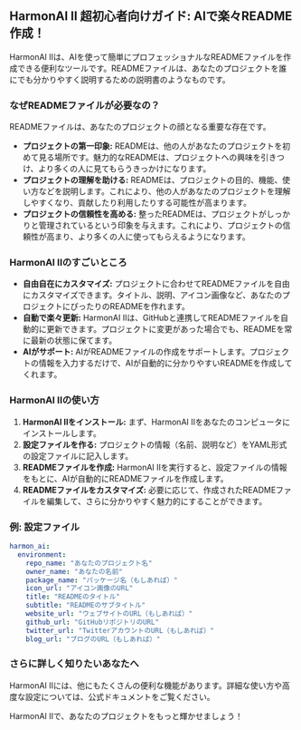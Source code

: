 ## HarmonAI II 超初心者向けガイド: AIで楽々README作成！

HarmonAI IIは、AIを使って簡単にプロフェッショナルなREADMEファイルを作成できる便利なツールです。READMEファイルは、あなたのプロジェクトを誰にでも分かりやすく説明するための説明書のようなものです。

### なぜREADMEファイルが必要なの？

READMEファイルは、あなたのプロジェクトの顔となる重要な存在です。

- **プロジェクトの第一印象:** READMEは、他の人があなたのプロジェクトを初めて見る場所です。魅力的なREADMEは、プロジェクトへの興味を引きつけ、より多くの人に見てもらうきっかけになります。
- **プロジェクトの理解を助ける:** READMEは、プロジェクトの目的、機能、使い方などを説明します。これにより、他の人があなたのプロジェクトを理解しやすくなり、貢献したり利用したりする可能性が高まります。
- **プロジェクトの信頼性を高める:** 整ったREADMEは、プロジェクトがしっかりと管理されているという印象を与えます。これにより、プロジェクトの信頼性が高まり、より多くの人に使ってもらえるようになります。

### HarmonAI IIのすごいところ

- **自由自在にカスタマイズ:** プロジェクトに合わせてREADMEファイルを自由にカスタマイズできます。タイトル、説明、アイコン画像など、あなたのプロジェクトにぴったりのREADMEを作れます。
- **自動で楽々更新:** HarmonAI IIは、GitHubと連携してREADMEファイルを自動的に更新できます。プロジェクトに変更があった場合でも、READMEを常に最新の状態に保てます。
- **AIがサポート:** AIがREADMEファイルの作成をサポートします。プロジェクトの情報を入力するだけで、AIが自動的に分かりやすいREADMEを作成してくれます。

### HarmonAI IIの使い方

1. **HarmonAI IIをインストール:** まず、HarmonAI IIをあなたのコンピュータにインストールします。
2. **設定ファイルを作る:** プロジェクトの情報（名前、説明など）をYAML形式の設定ファイルに記入します。
3. **READMEファイルを作成:** HarmonAI IIを実行すると、設定ファイルの情報をもとに、AIが自動的にREADMEファイルを作成します。
4. **READMEファイルをカスタマイズ:** 必要に応じて、作成されたREADMEファイルを編集して、さらに分かりやすく魅力的にすることができます。

### 例: 設定ファイル

```yaml
harmon_ai:
  environment:
    repo_name: "あなたのプロジェクト名"
    owner_name: "あなたの名前"
    package_name: "パッケージ名（もしあれば）"
    icon_url: "アイコン画像のURL"
    title: "READMEのタイトル"
    subtitle: "READMEのサブタイトル"
    website_url: "ウェブサイトのURL（もしあれば）"
    github_url: "GitHubリポジトリのURL"
    twitter_url: "TwitterアカウントのURL（もしあれば）"
    blog_url: "ブログのURL（もしあれば）"
```

### さらに詳しく知りたいあなたへ

HarmonAI IIには、他にもたくさんの便利な機能があります。詳細な使い方や高度な設定については、公式ドキュメントをご覧ください。

HarmonAI IIで、あなたのプロジェクトをもっと輝かせましょう！
